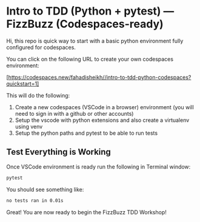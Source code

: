 # Intro to TDD (Python + pytest) — FizzBuzz (Codespaces-ready)

Hi, this repo is quick way to start with a basic python environment fully configured for codespaces.

You can click on the following URL to create your own codespaces environment:

[https://codespaces.new/fahadisheikh//intro-to-tdd-python-codespaces?quickstart=1]


This will do the following:

1. Create a new codespaces (VSCode in a browser) environment (you will need to sign in with a github or other accounts)
2. Setup the vscode with python extensions and also create a virtualenv using venv
3. Setup the python paths and pytest to be able to run tests

## Test Everything is Working

Once VSCode environment is ready run the following in Terminal window:

```bash
pytest
```

You should see something like:

```bash
no tests ran in 0.01s
```

Great! You are now ready to begin the FizzBuzz TDD Workshop!
